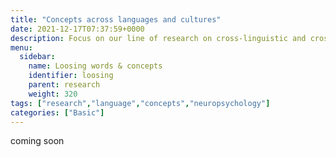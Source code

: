 ```yaml
---
title: "Concepts across languages and cultures"
date: 2021-12-17T07:37:59+0000
description: Focus on our line of research on cross-linguistic and cross-culturale differences.
menu:
  sidebar:
    name: Loosing words & concepts
    identifier: loosing
    parent: research
    weight: 320
tags: ["research","language","concepts","neuropsychology"]
categories: ["Basic"]
---
```


coming soon
